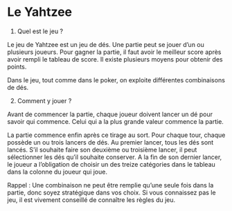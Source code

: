 # Le Yahtzee

1. Quel est le jeu ?

Le jeu de Yahtzee est un jeu de dés. Une partie peut se jouer d’un ou plusieurs joueurs. Pour gagner la partie, il faut avoir le meilleur score après avoir rempli le tableau de score. Il existe plusieurs moyens pour obtenir des points. 

Dans le jeu, tout comme dans le poker, on exploite différentes combinaisons de dés. 

2. Comment y jouer ?

Avant de commencer la partie, chaque joueur doivent lancer un dé pour savoir qui commence. Celui qui a la plus grande valeur commence la partie. 

La partie commence enfin après ce tirage au sort. Pour chaque tour, chaque possède un ou trois lancers de dés. Au premier lancer, tous les dés sont lancés. S’il souhaite faire son deuxième ou troisième lancer, il peut sélectionner les dés qu’il souhaite conserver. A la fin de son dernier lancer, le joueur a l’obligation de choisir un des treize catégories dans le tableau dans la colonne du joueur qui joue. 

Rappel : Une  combinaison ne peut être remplie qu’une seule fois dans la partie, donc soyez stratégique dans vos choix. Si vous connaissez pas le jeu, il est vivement conseillé de connaître les règles du jeu. 


